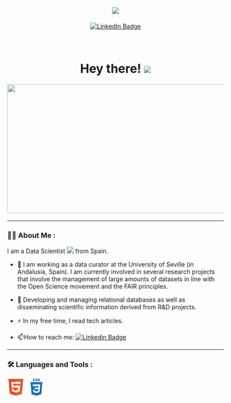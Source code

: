 <div id="header" align="center">
  <img src="https://media.giphy.com/media/M9gbBd9nbDrOTu1Mqx/giphy.gif" width="100"/>
</div>

<br>

<div id="badges" align="center">
  <a href="https://www.linkedin.com/in/galoromerogarcia/" >
    <img src="https://img.shields.io/badge/LinkedIn-blue?style=for-the-badge&logo=linkedin&logoColor=white" alt="LinkedIn Badge"/>
  </a>
</div>

<br>

<div id="badges" align="center">
<img src="https://komarev.com/ghpvc/?username=GaloRomero&style=flat-square&color=blue" alt=""/>
</div>

<h1 align="center">
  Hey there!
  <img src="https://media.giphy.com/media/hvRJCLFzcasrR4ia7z/giphy.gif" width="30px"/>
</h1>

<div align="center">
  <img src="https://media.giphy.com/media/dWesBcTLavkZuG35MI/giphy.gif" width="600" height="300"/>
</div>

---

### :man_technologist: About Me :

I am a Data Scientist <img src="https://media.giphy.com/media/WUlplcMpOCEmTGBtBW/giphy.gif" width="30"> from Spain.

- :telescope: I am working as a data curator at the University of Seville (in Andalusia, Spain). I am currently involved in several research projects that involve the management of large amounts of datasets in line with the Open Science movement and the FAIR principles.

- :seedling: Developing and managing relational databases as well as disseminating scientific information derived from R&D projects.

- :zap: In my free time, I read tech articles.

- :mailbox:How to reach me: [![Linkedin Badge](https://img.shields.io/badge/-galorom-blue?style=flat&logo=Linkedin&logoColor=white)](https://www.linkedin.com/in/galoromerogarcia/)

---

### :hammer_and_wrench: Languages and Tools :

<div>
  <img src="https://github.com/devicons/devicon/blob/master/icons/html5/html5-original.svg" title="HTML5" alt="HTML" width="40" height="40"/>&nbsp;
  <img src="https://github.com/devicons/devicon/blob/master/icons/css3/css3-plain-wordmark.svg"  title="CSS3" alt="CSS" width="40" height="40"/>&nbsp;
</div>
